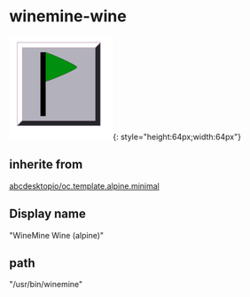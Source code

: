 # winemine-wine
![winemine.svg](/applications/icons/winemine.svg){: style="height:64px;width:64px"}
## inherite from
[abcdesktopio/oc.template.alpine.minimal](abcdesktopio/oc.template.alpine.minimal.md)
## Display name
"WineMine Wine (alpine)"
## path
"/usr/bin/winemine"
